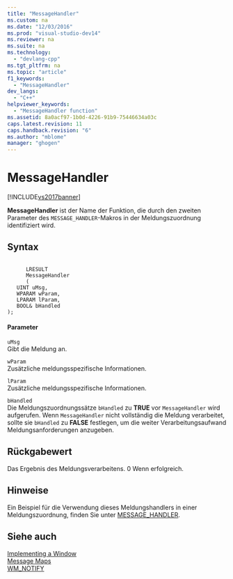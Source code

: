 ```yaml
---
title: "MessageHandler"
ms.custom: na
ms.date: "12/03/2016"
ms.prod: "visual-studio-dev14"
ms.reviewer: na
ms.suite: na
ms.technology: 
  - "devlang-cpp"
ms.tgt_pltfrm: na
ms.topic: "article"
f1_keywords: 
  - "MessageHandler"
dev_langs: 
  - "C++"
helpviewer_keywords: 
  - "MessageHandler function"
ms.assetid: 8a0acf97-1b0d-4226-91b9-75446634a03c
caps.latest.revision: 11
caps.handback.revision: "6"
ms.author: "mblome"
manager: "ghogen"
---
```

# MessageHandler
[!INCLUDE[vs2017banner](../assembler/inline/includes/vs2017banner.md)]

**MessageHandler** ist der Name der Funktion, die durch den zweiten Parameter des `MESSAGE_HANDLER`\-Makros in der Meldungszuordnung identifiziert wird.  
  
## Syntax  
  
```  
  
      LRESULT   
      MessageHandler  
      (  
   UINT uMsg,  
   WPARAM wParam,  
   LPARAM lParam,  
   BOOL& bHandled  
);  
```  
  
#### Parameter  
 `uMsg`  
 Gibt die Meldung an.  
  
 `wParam`  
 Zusätzliche meldungsspezifische Informationen.  
  
 `lParam`  
 Zusätzliche meldungsspezifische Informationen.  
  
 `bHandled`  
 Die Meldungszuordnungssätze `bHandled` zu **TRUE** vor `MessageHandler` wird aufgerufen.  Wenn `MessageHandler` nicht vollständig die Meldung verarbeitet, sollte sie `bHandled` zu **FALSE** festlegen, um die weiter Verarbeitungsaufwand Meldungsanforderungen anzugeben.  
  
## Rückgabewert  
 Das Ergebnis des Meldungsverarbeitens.  0 Wenn erfolgreich.  
  
## Hinweise  
 Ein Beispiel für die Verwendung dieses Meldungshandlers in einer Meldungszuordnung, finden Sie unter [MESSAGE\_HANDLER](../Topic/MESSAGE_HANDLER.md).  
  
## Siehe auch  
 [Implementing a Window](../atl/implementing-a-window.md)   
 [Message Maps](../atl/message-maps-atl.md)   
 [WM\_NOTIFY](http://msdn.microsoft.com/library/windows/desktop/bb775583)